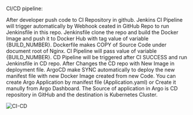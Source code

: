 CI/CD pipeline:

After developer push code to CI Repository in github.
Jenkins CI Pipeline will trigger automatically by Webhook ceated in GitHub Repo to run Jenkinsfile in this repo.
Jenkinsfile clone the repo and build the Docker Image and push it to Docker Hub with tag value of variable {BUILD_NUMBER}.
Dockerfile makes COPY of Source Code under document root of Nginx.
CI Pipeline will pass value of variable {BUILD_NUMBER}.
CD Pipeline will be triggered after CI SUCCESS and run Jenkinsfile in CD repo.
After Changes the CD repo with New Image in deployment file.
ArgoCD make SYNC automatically to deploy the new manifest file with new Docker Image created from new Code.
You can create Argo Application by manifest file (Application.yaml) or Create it manully from Argo Dashboard.
The Source of application in Argo is CD repository in GitHub and the destination is Kubernetes Cluster.

![CI-CD](https://github.com/MahmoudG27/CI-APP/assets/133862420/01cecac8-8396-4424-a404-70a5d74b9b55)
